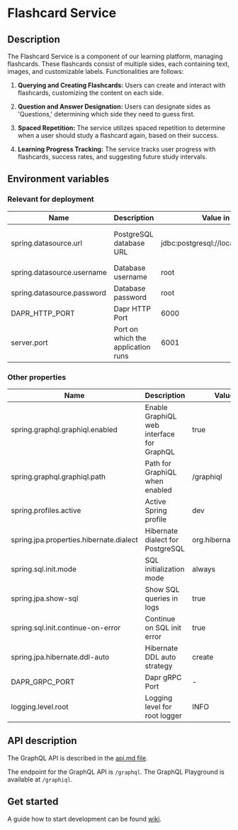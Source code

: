 # Flashcard Service

## Description

The Flashcard Service is a component of our learning platform, managing flashcards. 
These flashcards consist of multiple sides, each containing text, images, and customizable labels. Functionalities are follows:

1. **Querying and Creating Flashcards:** Users can create and interact with flashcards, customizing the content on each side.

2. **Question and Answer Designation:** Users can designate sides as 'Questions,' determining which side they need to guess first.

3. **Spaced Repetition:** The service utilizes spaced repetition to determine when a user should study a flashcard again, based on their success.

4. **Learning Progress Tracking:** The service tracks user progress with flashcards, success rates, and suggesting future study intervals.
## Environment variables
### Relevant for deployment

| Name                       | Description                        | Value in Dev Environment                           | Value in Prod Environment                                                |
|----------------------------|------------------------------------|----------------------------------------------------|--------------------------------------------------------------------------|
| spring.datasource.url      | PostgreSQL database URL            | jdbc:postgresql://localhost:6032/flashcard_service | jdbc:postgresql://flashcard-service-db-postgresql:5432/flashcard-service |
| spring.datasource.username | Database username                  | root                                               | gits                                                                     |
| spring.datasource.password | Database password                  | root                                               | *secret*                                                                 |
| DAPR_HTTP_PORT             | Dapr HTTP Port                     | 6000                                               | 3500                                                                     |
| server.port                | Port on which the application runs | 6001                                               | 6001                                                                     |

### Other properties

| Name                                    | Description                               | Value in Dev Environment                | Value in Prod Environment                                                  |
|-----------------------------------------|-------------------------------------------|-----------------------------------------|----------------------------------------------------------------------------|
| spring.graphql.graphiql.enabled         | Enable GraphiQL web interface for GraphQL | true                                    | true                                                                       |
| spring.graphql.graphiql.path            | Path for GraphiQL when enabled            | /graphiql                               | /graphiql                                                                  |
| spring.profiles.active                  | Active Spring profile                     | dev                                     | prod                                                                       |
| spring.jpa.properties.hibernate.dialect | Hibernate dialect for PostgreSQL          | org.hibernate.dialect.PostgreSQLDialect | org.hibernate.dialect.PostgreSQLDialect                                    |
| spring.sql.init.mode                    | SQL initialization mode                   | always                                  | always                                                                     |
| spring.jpa.show-sql                     | Show SQL queries in logs                  | true                                    | true                                                                       |
| spring.sql.init.continue-on-error       | Continue on SQL init error                | true                                    | true                                                                       |
| spring.jpa.hibernate.ddl-auto           | Hibernate DDL auto strategy               | create                                  | update                                                                     |
| DAPR_GRPC_PORT                          | Dapr gRPC Port                            | -                                       | 50001                                                                      |
| logging.level.root                      | Logging level for root logger             | INFO                                    | -                                                                          |

## API description

The GraphQL API is described in the [api.md file](api.md).

The endpoint for the GraphQL API is `/graphql`. The GraphQL Playground is available at `/graphiql`.

## Get started

A guide how to start development can be
found [wiki](https://gits-enpro.readthedocs.io/en/latest/dev-manuals/backend/get-started.html).


